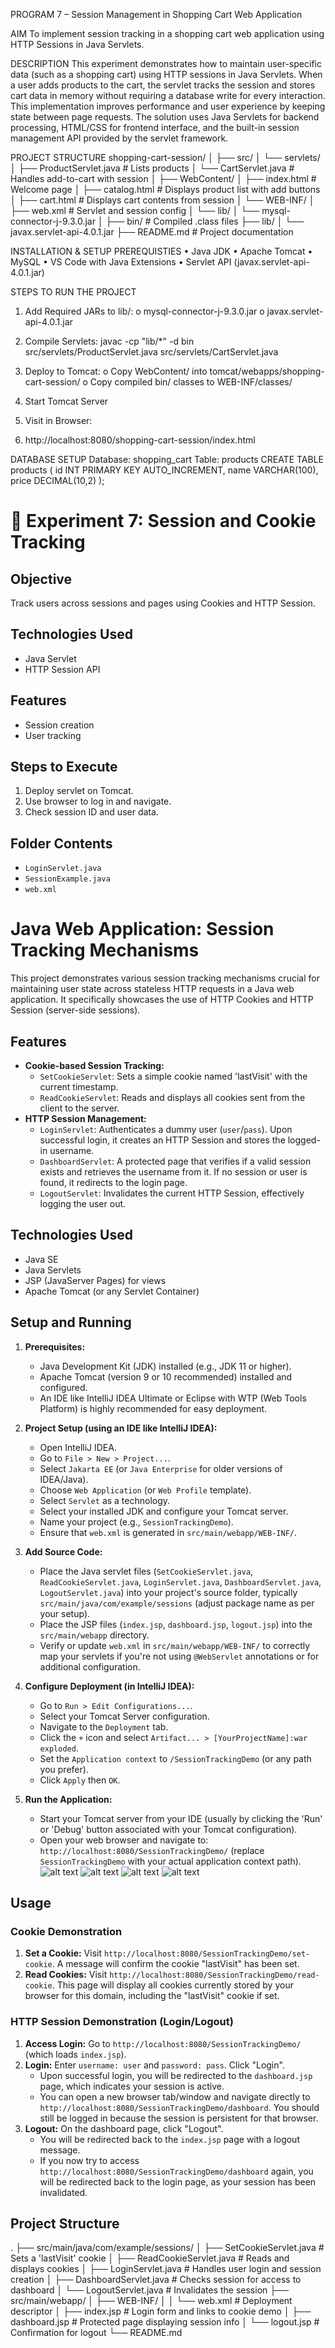 PROGRAM 7 – Session Management in Shopping Cart Web Application

AIM
To implement session tracking in a shopping cart web application using HTTP Sessions in Java Servlets.

DESCRIPTION
This experiment demonstrates how to maintain user-specific data (such as a shopping cart) using HTTP sessions in Java Servlets. When a user adds products to the cart, the servlet tracks the session and stores cart data in memory without requiring a database write for every interaction. This implementation improves performance and user experience by keeping state between page requests.
The solution uses Java Servlets for backend processing, HTML/CSS for frontend interface, and the built-in session management API provided by the servlet framework.

PROJECT STRUCTURE
shopping-cart-session/
│
├── src/
│   └── servlets/
│       ├── ProductServlet.java         # Lists products
│       └── CartServlet.java            # Handles add-to-cart with session
│
├── WebContent/
│   ├── index.html                      # Welcome page
│   ├── catalog.html                    # Displays product list with add buttons
│   ├── cart.html                       # Displays cart contents from session
│   └── WEB-INF/
│       ├── web.xml                     # Servlet and session config
│       └── lib/
│           └── mysql-connector-j-9.3.0.jar
│
├── bin/                                # Compiled .class files
├── lib/
│   └── javax.servlet-api-4.0.1.jar
├── README.md                           # Project documentation


  
INSTALLATION & SETUP
PREREQUISTIES
•	Java JDK
•	Apache Tomcat
•	MySQL
•	VS Code with Java Extensions
•	Servlet API (javax.servlet-api-4.0.1.jar)

STEPS TO RUN THE PROJECT
1.	Add Required JARs to lib/:
o	mysql-connector-j-9.3.0.jar
o	javax.servlet-api-4.0.1.jar
2.	Compile Servlets:
javac -cp "lib/*" -d bin src/servlets/ProductServlet.java src/servlets/CartServlet.java

3.	Deploy to Tomcat:
o	Copy WebContent/ into tomcat/webapps/shopping-cart-session/
o	Copy compiled bin/ classes to WEB-INF/classes/
4.	Start Tomcat Server
5.	Visit in Browser:
6.	http://localhost:8080/shopping-cart-session/index.html

DATABASE SETUP
Database: shopping_cart
Table: products
CREATE TABLE products (
  id INT PRIMARY KEY AUTO_INCREMENT,
  name VARCHAR(100),
  price DECIMAL(10,2)
);

# 🔐 Experiment 7: Session and Cookie Tracking

## Objective
Track users across sessions and pages using Cookies and HTTP Session.

## Technologies Used
- Java Servlet
- HTTP Session API

## Features
- Session creation
- User tracking

## Steps to Execute
1. Deploy servlet on Tomcat.
2. Use browser to log in and navigate.
3. Check session ID and user data.

## Folder Contents
- `LoginServlet.java`
- `SessionExample.java`
- `web.xml`


# Java Web Application: Session Tracking Mechanisms

This project demonstrates various session tracking mechanisms crucial for maintaining user state across stateless HTTP requests in a Java web application. It specifically showcases the use of HTTP Cookies and HTTP Session (server-side sessions).

## Features

* **Cookie-based Session Tracking:**
    * `SetCookieServlet`: Sets a simple cookie named 'lastVisit' with the current timestamp.
    * `ReadCookieServlet`: Reads and displays all cookies sent from the client to the server.
* **HTTP Session Management:**
    * `LoginServlet`: Authenticates a dummy user (`user`/`pass`). Upon successful login, it creates an HTTP Session and stores the logged-in username.
    * `DashboardServlet`: A protected page that verifies if a valid session exists and retrieves the username from it. If no session or user is found, it redirects to the login page.
    * `LogoutServlet`: Invalidates the current HTTP Session, effectively logging the user out.

## Technologies Used

* Java SE
* Java Servlets
* JSP (JavaServer Pages) for views
* Apache Tomcat (or any Servlet Container)

## Setup and Running

1.  **Prerequisites:**
    * Java Development Kit (JDK) installed (e.g., JDK 11 or higher).
    * Apache Tomcat (version 9 or 10 recommended) installed and configured.
    * An IDE like IntelliJ IDEA Ultimate or Eclipse with WTP (Web Tools Platform) is highly recommended for easy deployment.

2.  **Project Setup (using an IDE like IntelliJ IDEA):**
    * Open IntelliJ IDEA.
    * Go to `File > New > Project...`.
    * Select `Jakarta EE` (or `Java Enterprise` for older versions of IDEA/Java).
    * Choose `Web Application` (or `Web Profile` template).
    * Select `Servlet` as a technology.
    * Select your installed JDK and configure your Tomcat server.
    * Name your project (e.g., `SessionTrackingDemo`).
    * Ensure that `web.xml` is generated in `src/main/webapp/WEB-INF/`.

3.  **Add Source Code:**
    * Place the Java servlet files (`SetCookieServlet.java`, `ReadCookieServlet.java`, `LoginServlet.java`, `DashboardServlet.java`, `LogoutServlet.java`) into your project's source folder, typically `src/main/java/com/example/sessions` (adjust package name as per your setup).
    * Place the JSP files (`index.jsp`, `dashboard.jsp`, `logout.jsp`) into the `src/main/webapp` directory.
    * Verify or update `web.xml` in `src/main/webapp/WEB-INF/` to correctly map your servlets if you're not using `@WebServlet` annotations or for additional configuration.

4.  **Configure Deployment (in IntelliJ IDEA):**
    * Go to `Run > Edit Configurations...`.
    * Select your Tomcat Server configuration.
    * Navigate to the `Deployment` tab.
    * Click the `+` icon and select `Artifact... > [YourProjectName]:war exploded`.
    * Set the `Application context` to `/SessionTrackingDemo` (or any path you prefer).
    * Click `Apply` then `OK`.

5.  **Run the Application:**
    * Start your Tomcat server from your IDE (usually by clicking the 'Run' or 'Debug' button associated with your Tomcat configuration).
    * Open your web browser and navigate to: `http://localhost:8080/SessionTrackingDemo/` (replace `SessionTrackingDemo` with your actual application context path).
![alt text](images/loginserver_steps.png)
![alt text](images/out1.png)
![alt text](images/out2.png)
![alt text](images/out3.png)
## Usage

### Cookie Demonstration

1.  **Set a Cookie:** Visit `http://localhost:8080/SessionTrackingDemo/set-cookie`. A message will confirm the cookie "lastVisit" has been set.
2.  **Read Cookies:** Visit `http://localhost:8080/SessionTrackingDemo/read-cookie`. This page will display all cookies currently stored by your browser for this domain, including the "lastVisit" cookie if set.

### HTTP Session Demonstration (Login/Logout)

1.  **Access Login:** Go to `http://localhost:8080/SessionTrackingDemo/` (which loads `index.jsp`).
2.  **Login:** Enter `username: user` and `password: pass`. Click "Login".
    * Upon successful login, you will be redirected to the `dashboard.jsp` page, which indicates your session is active.
    * You can open a new browser tab/window and navigate directly to `http://localhost:8080/SessionTrackingDemo/dashboard`. You should still be logged in because the session is persistent for that browser.
3.  **Logout:** On the dashboard page, click "Logout".
    * You will be redirected back to the `index.jsp` page with a logout message.
    * If you now try to access `http://localhost:8080/SessionTrackingDemo/dashboard` again, you will be redirected back to the login page, as your session has been invalidated.

## Project Structure

.
├── src/main/java/com/example/sessions/
│   ├── SetCookieServlet.java   # Sets a 'lastVisit' cookie
│   ├── ReadCookieServlet.java  # Reads and displays cookies
│   ├── LoginServlet.java       # Handles user login and session creation
│   ├── DashboardServlet.java   # Checks session for access to dashboard
│   └── LogoutServlet.java      # Invalidates the session
├── src/main/webapp/
│   ├── WEB-INF/
│   │   └── web.xml             # Deployment descriptor
│   ├── index.jsp               # Login form and links to cookie demo
│   ├── dashboard.jsp           # Protected page displaying session info
│   └── logout.jsp              # Confirmation for logout
└── README.md